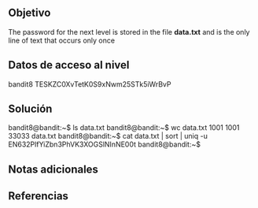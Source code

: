 ## Objetivo
The password for the next level is stored in the file **data.txt** and is the only line of text that occurs only once
## Datos de acceso al nivel
bandit8
TESKZC0XvTetK0S9xNwm25STk5iWrBvP
## Solución
bandit8@bandit:~$ ls
data.txt
bandit8@bandit:~$ wc data.txt
 1001  1001 33033 data.txt
bandit8@bandit:~$ cat data.txt | sort | uniq -u
EN632PlfYiZbn3PhVK3XOGSlNInNE00t
bandit8@bandit:~$
## Notas adicionales

## Referencias
